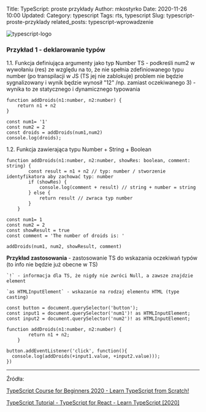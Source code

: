 Title: TypeScript: proste przykłady
Author: mkostyrko
Date: 2020-11-26 10:00
Updated:
Category: typescript
Tags: rts, typescript
Slug: typescript-proste-przyklady
related_posts: typescript-wprowadzenie

![typescript-logo](https://www.positronx.io/wp-content/uploads/2018/11/positronx-banner-1152-1.jpg)


### Przykład 1 - deklarowanie typów

1.1. Funkcja definiująca argumenty jako typ Number
TS - podkreśli num2 w wywołaniu (res) ze względu na to, że nie spełnia zdefiniowanego typu number (po transpilacji w JS (TS jej nie zablokuje) problem nie będzie sygnalizowany i wynik będzie wynosił "12" /np. zamiast oczekiwanego 3) - wynika to ze statycznego i dynamicznego typowania

    function addDroids(n1:number, n2:number) {
        return n1 + n2
    }

    const num1= '1'
    const num2 = 2
    const droids = addDroids(num1,num2)
    console.log(droids);

1.2. Funkcja zawierająca typu Number + String + Boolean

    function addDroids(n1:number, n2:number, showRes: boolean, comment: string) {
            const result = n1 + n2 // typ: number / stworzenie identyfikatora aby zachować typ: number
            if (showRes) {
                console.log(comment + result) // string + number = string
            } else {
                return result // zwraca typ number
            }
        }

    const num1= 1
    const num2 = 2
    const showResult = true
    const comment = 'The number of droids is: '

    addDroids(num1, num2, showResult, comment)


**Przykład zastosowania** - zastosowanie TS do wskazania oczekiwań typów (to info nie będzie już obecne w TS)


    `!` - informacja dla TS, że nigdy nie zwróci Null, a zawsze znajdzie element

    `as HTMLInputElement` - wskazanie na rodzaj elementu HTML (type casting)

    const button = document.querySelector('button');
    const input1 = document.querySelector('num1')! as HTMLInputElement;
    const input2 = document.querySelector('num2')! as HTMLInputElement;

    function addDroids(n1:number, n2:number) {
            return n1 + n2;
        }

    button.addEventListener('click', function(){
      console.log(addDroids(+input1.value, +input2.value)));
    })





---

Źródła:



[TypeScript Course for Beginners 2020 - Learn TypeScript from Scratch!](https://www.youtube.com/watch?v=BwuLxPH8IDs)

[TypeScript Tutorial - TypeScript for React - Learn TypeScript [2020]](https://www.youtube.com/watch?v=NjN00cM18Z4&ab_channel=ProgrammingwithMosh)

